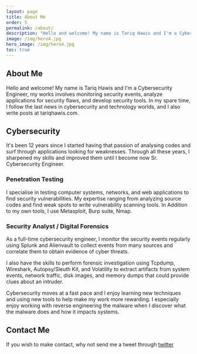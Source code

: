 ```yaml
---
layout: page
title: About Me
order: 5
permalink: /about/
description: "Hello and welcome! My name is Tariq Hawis and I'm a Cybersecurity Engineer and a part time author"
image: /img/hero4.jpg
hero_image: /img/hero4.jpg
toc: true
---
```


## About Me

Hello and welcome! My name is Tariq Hawis and I'm a Cybersecurity Engineer, my works involves monitoring security events, analyze applications for security flaws, and develop security tools. In my spare time, I follow the last news in cybersecurity and technology worlds, and I also write posts at tariqhawis.com.


## Cybersecurity

It's been 12 years since I started having that passion of analysing codes and surf through applications looking for weaknesses. Through all these years, I sharpened my skills and improved them until I become now Sr. Cybersecurity Engineer. 

### Penetration Testing

 I specialise in testing computer systems, networks, and web applications to find security vulnerabilities. My expertise ranging from analyzing source codes and find weak spots to write vulnerability scanning tools. In Addition to my own tools, I use Metasploit, Burp suite, Nmap.


### Security Analyst / Digital Forensics

As a full-time cybersecurity engineer, I monitor the security events regularly using Splunk and Alienvault to collect events from many sources and correlate them to obtain evidence of cyber threats.

I also have the skills to perform forensic investigation using Tcpdump, Wireshark, Autopsy/Sleuth Kit, and Volatility to extract artifacts from system events, network traffic, disk images, and memory dumps that could provide clues about an intruder.


Cybersecurity moves at a fast pace and I enjoy learning new techniques and using new tools to help make my work more rewarding. I especially enjoy working with reverse engineering the malware when I discover what the malware does and how it impacts systems.


## Contact Me

If you wish to make contact, why not send me a tweet through [twitter](https://twitter.com/CyberHawes)